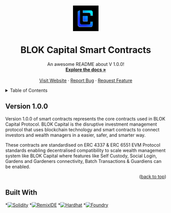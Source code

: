 
<!-- PROJECT LOGO -->
<br />
<div align="center">
  <a href="https://blokcapital.io">
    <img src="Assets/logo.png" alt="Logo" width="80" height="80">
  </a>

  <h1 align="center">BLOK Capital Smart Contracts</h1>

  <p align="center">
    An awesome README about V 1.0.0!
    <br />
    <a href="https://docs.blokc.app"><strong>Explore the docs »</strong></a>
    <br />
    <br />
    <a href="https://blokcapital.io">Visit Website</a>
    ·
    <a href="https://github.com/blokcapital/contracts/issues">Report Bug</a>
    ·
    <a href="https://github.com/blokcapital/contracts/issues">Request Feature</a>
  </p>
</div>

<!-- TABLE OF CONTENTS -->
<details>
  <summary>Table of Contents</summary>
  <ol>
    <li>
      <a href="#version-1.0.0">Version 1.0.0</a>
      <ul>
        <li><a href="#built-with">Built With</a></li>
      </ul>
      <!-- <ul>
        <li><a href="#built-with">Built With</a></li>
      </ul>
    </li>
    <li>
      <a href="#getting-started">Getting Started</a>
      <ul>
        <li><a href="#prerequisites">Prerequisites</a></li>
        <li><a href="#installation">Installation</a></li>
      </ul>
    </li>
    <li><a href="#usage">Usage</a></li>
    <li><a href="#roadmap">Roadmap</a></li>
    <li><a href="#contributing">Contributing</a></li>
    <li><a href="#license">License</a></li>
    <li><a href="#contact">Contact</a></li>
    <li><a href="#acknowledgments">Acknowledgments</a></li> -->
  </ol>
</details>


## Version 1.0.0

Version 1.0.0 of smart contracts represents the core contracts used in BLOK Capital Protocol. BLOK Capital is the disruptive investment management protocol that uses blockchain technology and smart contracts to connect investors and wealth managers in a easier, safer, and smarter way.

These contracts are standardised on ERC 4337 & ERC 6551 EVM Protocol standards enabling decentralised compatibility to scale wealth management system like BLOK Capital where features like Self Custody, Social Login, Gardens and Gardeners connectivity, Batch Transactions & Guardiens can be enabled.

<p align="right">(<a href="#readme-top">back to top</a>)</p>

## Built With

*[![Solidity][Solidity.logo]][Solidity-url]
*[![RemixIDE][RemixIDE.logo]][RemixIDE-url]
*[![Hardhat][Hardhat.logo]][Hardhat-url]
*[![Foundry][Foundry.logo]][Foundry-url]



<!-- MARKDOWN LINKS & IMAGES -->
<!-- https://www.markdownguide.org/basic-syntax/#reference-style-links -->

[Solidity.logo]: https://img.shields.io/badge/solidity-%23000000?style=for-the-badge&logo=solidity&logoColor=white
[Solidity-url]: https://soliditylang.org

[RemixIDE.logo]: https://img.shields.io/badge/Remix-IDE-%23000000?style=for-the-badge&logo=remix&logoColor=white
[RemixIDE-url]: https://remix.ethereum.org

[Hardhat.logo]: https://img.shields.io/badge/Hardhat-%23000000?style=for-the-badge&logo=hardhat&logoColor=white
[Hardhat-url]: https://hardhat.org

[Foundry.logo]: https://img.shields.io/badge/Foundry-%23000000?style=for-the-badge&logo=foundry&logoColor=white
[Foundry-url]: https://getfoundry.sh







